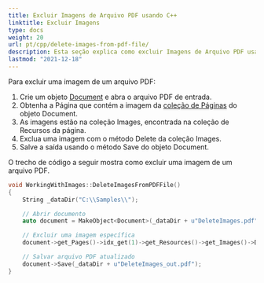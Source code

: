 ```yaml
---
title: Excluir Imagens de Arquivo PDF usando C++
linktitle: Excluir Imagens
type: docs
weight: 20
url: pt/cpp/delete-images-from-pdf-file/
description: Esta seção explica como excluir Imagens de Arquivo PDF usando Aspose.PDF para C++.
lastmod: "2021-12-18"
---
```


Para excluir uma imagem de um arquivo PDF:

1. Crie um objeto [Document](https://reference.aspose.com/pdf/cpp/class/aspose.pdf.document) e abra o arquivo PDF de entrada.
1. Obtenha a Página que contém a imagem da [coleção de Páginas](https://reference.aspose.com/pdf/cpp/class/aspose.pdf.page_collection) do objeto Document.
1. As imagens estão na coleção Images, encontrada na coleção de Recursos da página.
1. Exclua uma imagem com o método Delete da coleção Images.
1. Salve a saída usando o método Save do objeto Document.

O trecho de código a seguir mostra como excluir uma imagem de um arquivo PDF.

```cpp
void WorkingWithImages::DeleteImagesFromPDFFile()
{
    String _dataDir("C:\\Samples\\");

    // Abrir documento
    auto document = MakeObject<Document>(_dataDir + u"DeleteImages.pdf");

    // Excluir uma imagem específica
    document->get_Pages()->idx_get(1)->get_Resources()->get_Images()->Delete(1);

    // Salvar arquivo PDF atualizado
    document->Save(_dataDir + u"DeleteImages_out.pdf");
}
```